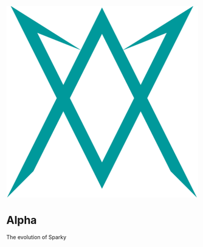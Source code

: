 ![Logo](https://github.com/MatthewZenn/Alpha/raw/main/Static/Logo.svg)
# Alpha
The evolution of Sparky
